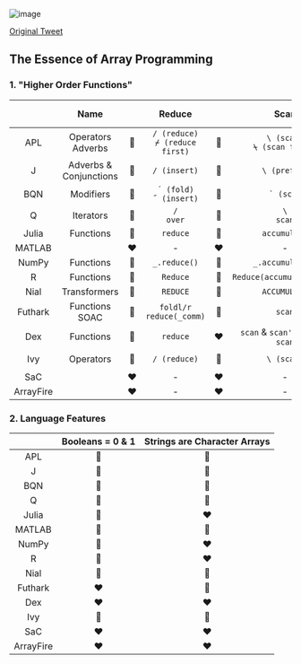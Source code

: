 ![image](https://user-images.githubusercontent.com/36027403/190033537-d9337404-e1f5-49dd-88b9-5824f4c9998e.png)

[Original Tweet](https://twitter.com/code_report/status/1569808096654163969)

## The Essence of Array Programming

### 1. "Higher Order Functions"

|           |            Name             |               |                Reduce                |               |               Scan               |                |    Outer Product     |
| :-------: | :-------------------------: | :-----------: | :----------------------------------: | :-----------: | :------------------------------: | :------------: | :------------------: |
|    APL    |   Operators <br> Adverbs    | :green_heart: | `/ (reduce)` <br> `⌿ (reduce first)` | :green_heart: | `\ (scan)` <br> `⍀ (scan first)` | :green_heart:  | `∘. (outer product)` |
|     J     | Adverbs & <br> Conjunctions | :green_heart: |             `/ (insert)`             | :green_heart: |           `\ (prefix)`           | :green_heart:  |     `/ (table)`      |
|    BQN    |          Modifiers          | :green_heart: |      `´ (fold)`<br>`˝ (insert)`      | :green_heart: |          `` ` (scan)``           | :green_heart:  |     `⌜ (table)`      |
|     Q     |          Iterators          | :green_heart: |            `/`<br>`over`             | :green_heart: |          `\`<br>`scan`           | :green_heart:  |        `/:\:`        |
|   Julia   |          Functions          | :green_heart: |               `reduce`               | :green_heart: |           `accumulate`           | :yellow_heart: |     `broadcast`      |
|  MATLAB   |                             |    :heart:    |                  -                   |    :heart:    |                -                 | :yellow_heart: |     `broadcast`      |
|   NumPy   |          Functions          | :green_heart: |             `_.reduce()`             | :green_heart: |         `_.accumulate()`         | :green_heart:  |     `_.outer()`      |
|     R     |          Functions          | :green_heart: |               `Reduce`               | :green_heart: |    `Reduce(accumulate=TRUE)`     | :green_heart:  |       `outer`        |
|   Nial    |        Transformers         | :green_heart: |               `REDUCE`               | :green_heart: |           `ACCUMULATE`           | :green_heart:  |       `OUTER`        |
|  Futhark  |      Functions<br>SOAC      | :green_heart: |     `foldl/r`<br>`reduce(_comm)`     | :green_heart: |              `scan`              | :yellow_heart: |   `outer_product`    |
|    Dex    |          Functions          | :green_heart: |               `reduce`               |    :heart:    | `scan` & `scan'` are NOT `scan`  |    :heart:     |          -           |
|    Ivy    |          Operators          | :green_heart: |             `/ (reduce)`             | :green_heart: |            `\ (scan)`            | :green_heart:  | `o. (outer product)` |
|    SaC    |                             |    :heart:    |                  -                   |    :heart:    |                -                 |    :heart:     |          -           |
| ArrayFire |                             |    :heart:    |                  -                   |    :heart:    |                -                 |    :heart:     |          -           |

### 2. Language Features

|           | Booleans = 0 & 1 | Strings are Character Arrays |
| :-------: | :--------------: | :--------------------------: |
|    APL    |  :green_heart:   |        :green_heart:         |
|     J     |  :green_heart:   |        :green_heart:         |
|    BQN    |  :green_heart:   |        :green_heart:         |
|     Q     |  :green_heart:   |        :green_heart:         |
|   Julia   |  :yellow_heart:  |           :heart:            |
|  MATLAB   |  :green_heart:   |        :green_heart:         |
|   NumPy   |  :yellow_heart:  |           :heart:            |
|     R     |  :yellow_heart:  |           :heart:            |
|   Nial    |  :green_heart:   |        :green_heart:         |
|  Futhark  |     :heart:      |        :green_heart:         |
|    Dex    |     :heart:      |           :heart:            |
|    Ivy    |  :green_heart:   |        :green_heart:         |
|    SaC    |     :heart:      |           :heart:            |
| ArrayFire |     :heart:      |           :heart:            |
